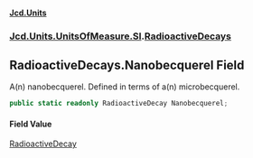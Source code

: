 #### [Jcd.Units](index.md 'index')
### [Jcd.Units.UnitsOfMeasure.SI](Jcd.Units.UnitsOfMeasure.SI.md 'Jcd.Units.UnitsOfMeasure.SI').[RadioactiveDecays](RadioactiveDecays.md 'Jcd.Units.UnitsOfMeasure.SI.RadioactiveDecays')

## RadioactiveDecays.Nanobecquerel Field

A(n) nanobecquerel. Defined in terms of a(n) microbecquerel.

```csharp
public static readonly RadioactiveDecay Nanobecquerel;
```

#### Field Value
[RadioactiveDecay](RadioactiveDecay.md 'Jcd.Units.UnitTypes.RadioactiveDecay')